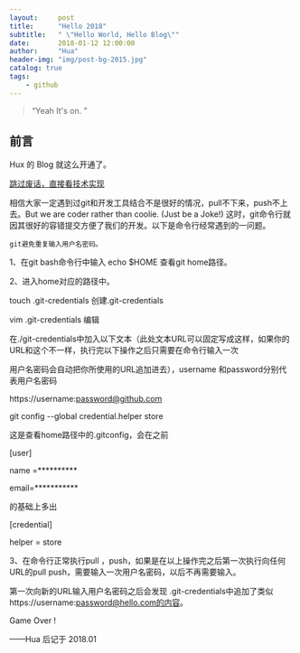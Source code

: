 ```yaml
---
layout:     post
title:      "Hello 2018"
subtitle:   " \"Hello World, Hello Blog\""
date:       2018-01-12 12:00:00
author:     "Hua"
header-img: "img/post-bg-2015.jpg"
catalog: true
tags:
    - github
---
```


> “Yeah It's on. ”


## 前言

Hux 的 Blog 就这么开通了。

[跳过废话，直接看技术实现 ](#build) 


相信大家一定遇到过git和开发工具结合不是很好的情况，pull不下来，push不上去。But we are coder rather than  coolie.  (Just be a Joke!)  这时，git命令行就因其很好的容错提交方便了我们的开发。以下是命令行经常遇到的一问题。

    git避免重复输入用户名密码。

1、在git bash命令行中输入   echo $HOME  查看git home路径。

2、进入home对应的路径中。

touch .git-credentials    创建.git-credentials

vim .git-credentials 编辑

在./git-credentials中加入以下文本（此处文本URL可以固定写成这样，如果你的URL和这个不一样，执行完以下操作之后只需要在命令行输入一次

用户名密码会自动把你所使用的URL追加进去），username 和password分别代表用户名密码

https://username:password@github.com

git config --global credential.helper store

这是查看home路径中的.gitconfig，会在之前

[user]

name =**********

email=***********

的基础上多出

[credential]

helper = store

3、在命令行正常执行pull ，push，如果是在以上操作完之后第一次执行向任何URL的pull push，需要输入一次用户名密码，以后不再需要输入。

第一次向新的URL输入用户名密码之后会发现 .git-credentials中追加了类似 https://username:password@hello.com的内容。

Game Over !

——Hua 后记于 2018.01
